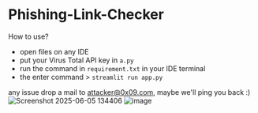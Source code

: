 # Phishing-Link-Checker

How to use?
* open files on any IDE
* put your Virus Total API key in `a.py`
* run the command in `requirement.txt` in your IDE terminal
* the enter command > `streamlit run app.py` 

any issue drop a mail to attacker@0x09.com, maybe we'll ping you back :) 
![Screenshot 2025-06-05 134406](https://github.com/user-attachments/assets/25304309-a2ee-4e76-9a10-f57297a31944)
![image](https://github.com/user-attachments/assets/f0c92b24-950e-4ee8-8079-a320d9062f19)
